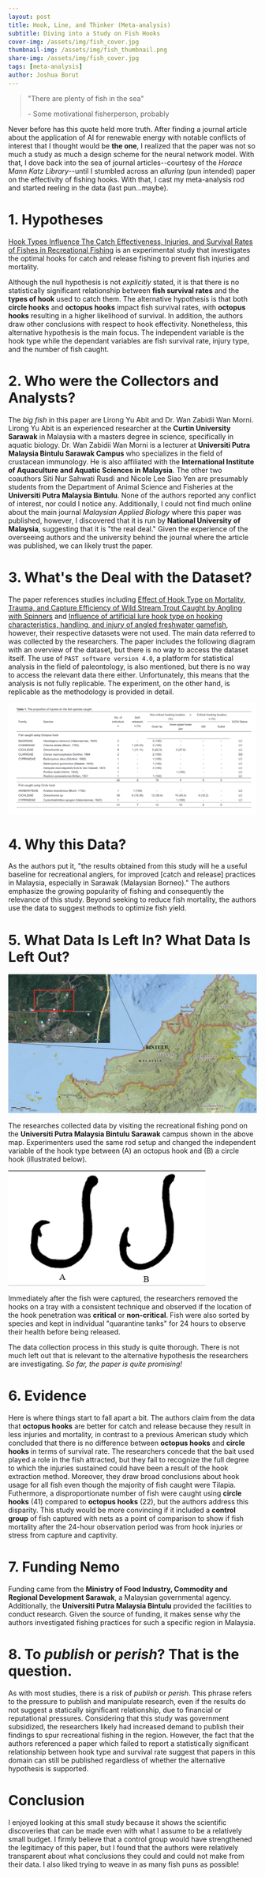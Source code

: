 ```yaml
---
layout: post
title: Hook, Line, and Thinker (Meta-analysis)
subtitle: Diving into a Study on Fish Hooks
cover-img: /assets/img/fish_cover.jpg
thumbnail-img: /assets/img/fish_thumbnail.png
share-img: /assets/img/fish_cover.jpg
tags: [meta-analysis]
author: Joshua Borut
---
```


> "There are plenty of fish in the sea"
>
> \- Some motivational fisherperson, probably

Never before has this quote held more truth. After finding a journal article about the application of AI for renewable energy with notable conflicts of interest that I thought would be __the one__, I realized that the paper was not so much a study as much a design scheme for the neural network model. With that, I dove back into the sea of journal articles--courtesy of the *Horace Mann Katz Library*--until I stumbled across an *alluring* (pun intended) paper on the effectivity of fishing hooks. With that, I cast my meta-analysis rod and started reeling in the data (last pun...maybe).

# 1. Hypotheses
[Hook Types Influence The Catch Effectiveness, Injuries, and Survival Rates of Fishes in Recreational Fishing](https://research-ebsco-com.horacemann.idm.oclc.org/c/qideok/viewer/pdf/n2ua7c4iav) is an experimental study that investigates the optimal hooks for catch and release fishing to prevent fish injuries and mortality. 

Although the null hypothesis is not *explicitly* stated, it is that there is no statistically significant relationship between __fish survival rates__ and the __types of hook__ used to catch them. The alternative hypothesis is that both __circle hooks__ and __octopus hooks__ impact fish survival rates, with __octopus hooks__ resulting in a higher likelihood of survival. In addition, the authors draw other conclusions with respect to hook effectivity. Nonetheless, this alternative hypothesis is the main focus. The independent variable is the hook type while the dependant variables are fish survival rate, injury type, and the number of fish caught. 

# 2. Who were the Collectors and Analysts?
The *big fish* in this paper are Lirong Yu Abit and Dr. Wan Zabidii Wan Morni. Lirong Yu Abit is an experienced researcher at the __Curtin University Sarawak__ in Malaysia with a masters degree in science, specifically in aquatic biology. Dr. Wan Zabidii Wan Morni is a lecturer at __Universiti Putra Malaysia Bintulu Sarawak Campus__ who specializes in the field of crustacean immunology. He is also affiliated with the __International Institute of Aquaculture and Aquatic Sciences in Malaysia__. The other two coauthors Siti Nur Sahwati Rusdi and Nicole Lee Siao Yen are presumably students from the Department of Animal Science and Fisheries at the __Universiti Putra Malaysia Bintulu__. None of the authors reported any conflict of interest, nor could I notice any. Additionally, I could not find much online about the main journal *Malaysian Applied Biology* where this paper was published, however, I discovered that it is run by __National University of Malaysia__, suggesting that it is "the real deal." Given the experience of the overseeing authors and the university behind the journal where the article was published, we can likely trust the paper.

# 3. What's the Deal with the Dataset?
The paper references studies including [Effect of Hook Type on Mortality, Trauma, and Capture Efficiency of Wild Stream Trout Caught by Angling with Spinners](https://afspubs.onlinelibrary.wiley.com/doi/10.1577/M02-171.1) and [Influence of artificial lure hook type on hooking characteristics, handling, and injury of angled freshwater gamefish](https://www.sciencedirect.com/science/article/abs/pii/S0165783621001843?via%3Dihub), however, their respective datasets were not used. The main data referred to was collected by the researchers. The paper includes the following diagram with an overview of the dataset, but there is no way to access the dataset itself. The use of `PAST software version 4.0`, a platform for statistical analysis in the field of paleontology, is also mentioned, but there is no way to access the relevant data there either. Unfortunately, this means that the analysis is not fully replicable. The experiment, on the other hand, is replicable as the methodology is provided in detail.

![Fishing data](/assets/img/fish_data.png)


# 4. Why this Data?

As the authors put it, "the results obtained from this study will he a useful baseline for recreational anglers, for improved [catch and release] practices in Malaysia, especially in Sarawak (Malaysian Borneo)." The authors emphasize the growing popularity of fishing and consequently the relevance of this study. Beyond seeking to reduce fish mortality, the authors use the data to suggest methods to optimize fish yield.

# 5. What Data Is Left In? What Data Is Left Out?
![Fishing location](/assets/img/fish_map.png)

The researches collected data by visiting the recreational fishing pond on the __Universiti Putra Malaysia Bintulu Sarawak__ campus shown in the above map. Experimenters used the same rod setup and changed the independent variable of the hook type between (A) an octopus hook and (B) a circle hook (illustrated below).

![Hook types](/assets/img/hook_types.png)

Immediately after the fish were captured, the researchers removed the hooks on a tray with a consistent technique and observed if the location of the hook penetration was __critical__ or __non-critical__. Fish were also sorted by species and kept in individual "quarantine tanks" for 24 hours to observe their health before being released. 

The data collection process in this study is quite thorough. There is not much left out that is relevant to the alternative hypothesis the researchers are investigating. *So far, the paper is quite promising!*

# 6. Evidence
Here is where things start to fall apart a bit. The authors claim from the data that __octopus hooks__ are better for catch and release because they result in less injuries and mortality, in contrast to a previous American study which concluded that there is no difference between __octopus hooks__ and __circle hooks__ in terms of survival rate. The researchers concede that the bait used played a role in the fish attracted, but they fail to recognize the full degree to which the injuries sustained could have been a result of the hook extraction method. Moreover, they draw broad conclusions about hook usage for all fish even though the majority of fish caught were Tilapia. Futhermore, a disproportionate number of fish were caught using __circle hooks__ (41) compared to __octopus hooks__ (22), but the authors address this disparity. This study would be more convincing if it included a __control group__ of fish captured with nets as a point of comparison to show if fish mortality after the 24-hour observation period was from hook injuries or stress from capture and captivity.

# 7. Funding Nemo
Funding came from the __Ministry of Food Industry, Commodity  and Regional  Development  Sarawak__, a Malaysian governmental agency. Additionally, the __Universiti Putra Malaysia Bintulu__ provided the facilities to conduct research. Given the source of funding, it makes sense why the authors investigated fishing practices for such a specific region in Malaysia.

# 8. To *publish* or *perish*? That is the question.

As with most studies, there is a risk of *publish* or *perish*. This phrase refers to the pressure to publish and manipulate research, even if the results do not suggest a statically significant relationship, due to financial or reputational pressures. Considering that this study was government subsidized, the researchers likely had increased demand to publish their findings to spur recreational fishing in the region. However, the fact that the authors referenced a paper which failed to report a statistically significant relationship between hook type and survival rate suggest that papers in this domain can still be published regardless of whether the alternative hypothesis is supported. 

# Conclusion

I enjoyed looking at this small study because it shows the scientific discoveries that can be made even with what I assume to be a relatively small budget. I firmly believe that a control group would have strengthened the legitimacy of this paper, but I found that the authors were relatively transparent about what conclusions they could and could not make from their data. I also liked trying to weave in as many fish puns as possible!
